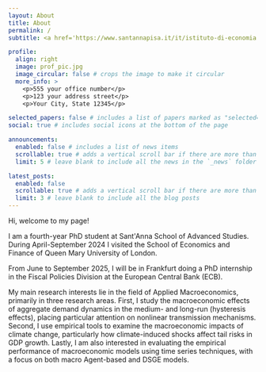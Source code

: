 ```yaml
---
layout: About
title: About
permalink: /
subtitle: <a href='https://www.santannapisa.it/it/istituto-di-economia'>Sant'Anna School of Advanced Studies, Intitute of Economics</a>. 

profile:
  align: right
  image: prof_pic.jpg
  image_circular: false # crops the image to make it circular
  more_info: >
    <p>555 your office number</p>
    <p>123 your address street</p>
    <p>Your City, State 12345</p>

selected_papers: false # includes a list of papers marked as "selected={true}"
social: true # includes social icons at the bottom of the page

announcements:
  enabled: false # includes a list of news items
  scrollable: true # adds a vertical scroll bar if there are more than 3 news items
  limit: 5 # leave blank to include all the news in the `_news` folder

latest_posts:
  enabled: false
  scrollable: true # adds a vertical scroll bar if there are more than 3 new posts items
  limit: 3 # leave blank to include all the blog posts
---
```


Hi, welcome to my page!

I am a fourth-year PhD student at Sant'Anna School of Advanced Studies. During April-September 2024 I visited the School of Economics and Finance of Queen Mary University of London.

From June to September 2025, I will be in Frankfurt doing a PhD internship in the Fiscal Policies Division at the European Central Bank (ECB).

My main research interests lie in the field of Applied Macroeconomics, primarily in three research areas. First, I study the macroeconomic effects of aggregate demand dynamics in the medium- and long-run (hysteresis effects), placing particular attention on nonlinear transmission mechanisms. Second, I use empirical tools to examine the macroeconomic impacts of climate change, particularly how climate-induced shocks affect tail risks in GDP growth. Lastly, I am also interested in evaluating the empirical performance of macroeconomic models using time series techniques, with a focus on both macro Agent-based and DSGE models.
